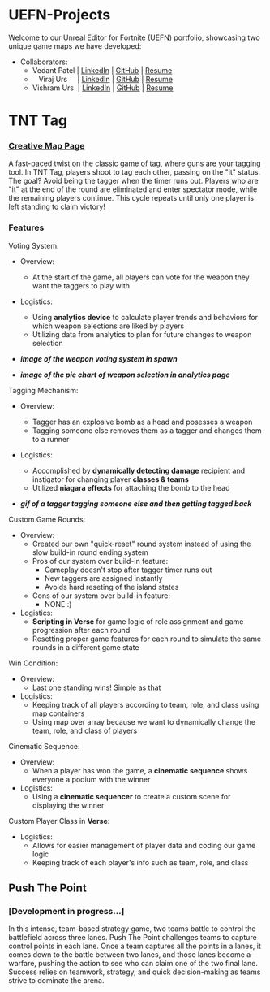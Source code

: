 # UEFN-Projects
Welcome to our Unreal Editor for Fortnite (UEFN) portfolio, showcasing two unique game maps we have developed:
- Collaborators:
    - Vedant Patel | [LinkedIn](https://linkedin.com/in/vedantpatel021) | [GitHub](https://github.com/vedantpatel021) | [Resume](https://drive.google.com/file/d/10SA2DpH8dziY0dj76mR3XvJUtF29dAib/view?usp=sharing)
    -  ‎ ‎  ‎ Viraj Urs‎‎ ‎ ‎ ‎ ‎ | [LinkedIn](https://linkedin.com/in/viraj-urs) | [GitHub](https://github.com/3752V) | [Resume](https://drive.google.com/file/d/1VAQRfOWPUlZf49Ywz-O6_ND-PujUr7Ff/view?usp=sharing)
    - Vishram Urs‎ ‎‎ | [LinkedIn](https://linkedin.com/in/vishram-urs) | [GitHub](https://github.com/V-Coding) | [Resume]()

# TNT Tag
### [Creative Map Page](https://www.fortnite.com/@vedant/5112-4348-4975?lang=en-US)
A fast-paced twist on the classic game of tag, where guns are your tagging tool. In TNT Tag, players shoot to tag each other, passing on the "it" status. The goal? Avoid being the tagger when the timer runs out. Players who are "it" at the end of the round are eliminated and enter spectator mode, while the remaining players continue. This cycle repeats until only one player is left standing to claim victory!

### Features
Voting System:
- Overview:
    - At the start of the game, all players can vote for the weapon they want the taggers to play with
- Logistics:
    - Using **analytics device** to calculate player trends and behaviors for which weapon selections are liked by players
    - Utilizing data from analytics to plan for future changes to weapon selection

 - _**image of the weapon voting system in spawn**_
 - _**image of the pie chart of weapon selection in analytics page**_

Tagging Mechanism:
- Overview:
    - Tagger has an explosive bomb as a head and posesses a weapon
    - Tagging someone else removes them as a tagger and changes them to a runner
- Logistics:
    - Accomplished by **dynamically detecting damage** recipient and instigator for changing player **classes & teams**
    - Utilized **niagara effects** for attaching the bomb to the head

- _**gif of a tagger tagging someone else and then getting tagged back**_

Custom Game Rounds:
- Overview:
    - Created our own "quick-reset" round system instead of using the slow build-in round ending system
    - Pros of our system over build-in feature:
        - Gameplay doesn't stop after tagger timer runs out
        - New taggers are assigned instantly
        - Avoids hard reseting of the island states
    - Cons of our system over build-in feature:
        - NONE :)
- Logistics:
    - **Scripting in Verse** for game logic of role assignment and game progression after each round
    - Resetting proper game features for each round to simulate the same rounds in a different game state

Win Condition:
- Overview:
    - Last one standing wins! Simple as that
- Logistics:
    - Keeping track of all players according to team, role, and class using map containers
    - Using map over array because we want to dynamically change the team, role, and class of players

Cinematic Sequence:
- Overview:
    - When a player has won the game, a **cinematic sequence** shows everyone a podium with the winner
- Logistics:
    - Using a **cinematic sequencer** to create a custom scene for displaying the winner

Custom Player Class in **Verse**:
- Logistics:
    - Allows for easier management of player data and coding our game logic
    - Keeping track of each player's info such as team, role, and class




## Push The Point
### [Development in progress...]
In this intense, team-based strategy game, two teams battle to control the battlefield across three lanes. Push The Point challenges teams to capture control points in each lane. Once a team captures all the points in a lanes, it comes down to the battle between two lanes, and those lanes become a warfare, pushing the action to see who can claim one of the two final lane. Success relies on teamwork, strategy, and quick decision-making as teams strive to dominate the arena.
